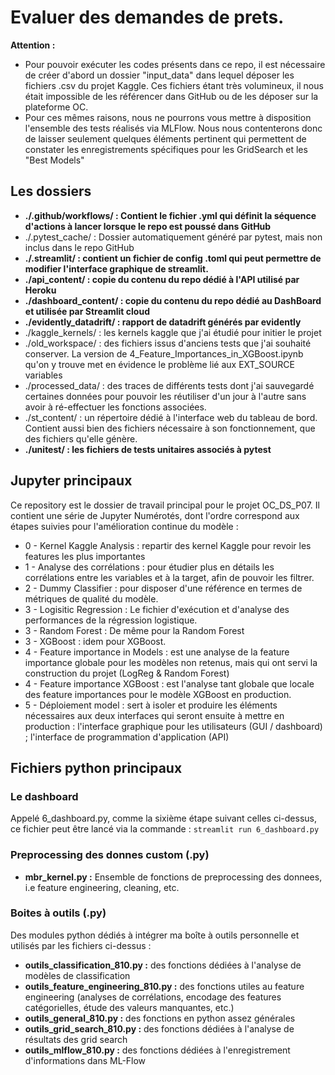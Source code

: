 # Evaluer des demandes de prets.

__Attention :__ 
- Pour pouvoir exécuter les codes présents dans ce repo, il est nécessaire de créer d'abord un dossier "input_data" dans lequel déposer les fichiers .csv du projet Kaggle. Ces fichiers étant très volumineux, il nous était impossible de les référencer dans GitHub ou de les déposer sur la plateforme OC.
- Pour ces mêmes raisons, nous ne pourrons vous mettre à disposition l'ensemble des tests réalisés via MLFlow. Nous  nous contenterons donc de laisser seulement quelques éléments pertinent qui permettent de constater les enregistrements spécifiques pour les GridSearch et les "Best Models"


## Les dossiers
- __./.github/workflows/ : Contient le fichier .yml qui définit la séquence d'actions à lancer lorsque le repo est poussé dans GitHub__
- ./.pytest_cache/ : Dossier automatiquement généré par pytest, mais non inclus dans le repo GitHub
- __./.streamlit/ : contient un fichier de config .toml qui peut permettre de modifier l'interface graphique de streamlit.__ 
- __./api_content/ : copie du contenu du repo dédié à l'API utilisé par Heroku__
- __./dashboard_content/ : copie du contenu du repo dédié au DashBoard et utilisée par Streamlit cloud__
- __./evidently_datadrift/ : rapport de datadrift générés par evidently__
- ./kaggle_kernels/ : les kernels kaggle que j'ai étudié pour initier le projet
- ./old_workspace/ : des fichiers issus d'anciens tests que j'ai souhaité conserver. La version de 4_Feature_Importances_in_XGBoost.ipynb qu'on y trouve met en évidence le problème lié aux EXT_SOURCE variables
- ./processed_data/ :  des traces de différents tests dont j'ai sauvegardé certaines données pour pouvoir les réutiliser d'un jour à l'autre sans avoir à ré-effectuer les fonctions associées.
- ./st_content/ : un répertoire dédié à l'interface web du tableau de bord. Contient aussi bien des fichiers nécessaire à son fonctionnement, que des fichiers qu'elle génère.
- __./unitest/ : les fichiers de tests unitaires associés à pytest__

## Jupyter principaux
Ce repository est le dossier de travail principal pour le projet OC_DS_P07. Il contient une série de Jupyter Numérotés, dont l'ordre correspond aux étapes suivies pour l'amélioration continue du modèle :

- 0 - Kernel Kaggle Analysis : repartir des kernel Kaggle pour revoir les features les plus importantes 
- 1 - Analyse des corrélations : pour étudier plus en détails les corrélations entre les variables et à la target, afin de pouvoir les filtrer.
- 2 - Dummy Classifier : pour disposer d'une référence en termes de métriques de qualité du modèle.
- 3 - Logisitic Regression : Le fichier d'exécution et d'analyse des performances de la régression logistique.
- 3 - Random Forest : De même pour la Random Forest
- 3 - XGBoost : idem pour XGBoost.
- 4 - Feature importance in Models : est une analyse de la feature importance globale pour les modèles non retenus, mais qui ont servi la construction du projet (LogReg & Random Forest)
- 4 - Feature importance XGBoost : est l'analyse tant globale que locale des feature importances pour le modèle XGBoost en production.
- 5 - Déploiement model : sert à isoler et produire les éléments nécessaires aux deux interfaces qui seront ensuite à mettre en production : l'interface graphique pour les utilisateurs (GUI / dashboard) ; l'interface de programmation d'application (API)

## Fichiers python principaux
### Le dashboard
Appelé 6_dashboard.py, comme la sixième étape suivant celles ci-dessus, ce fichier peut être lancé via la commande : ``` streamlit run 6_dashboard.py ```

### Preprocessing des donnes custom (.py)
- __mbr_kernel.py :__ Ensemble de fonctions de preprocessing des donnees, i.e feature engineering, cleaning, etc.

### Boites à outils (.py)
Des modules python dédiés à intégrer ma boîte à outils personnelle et utilisés par les fichiers ci-dessus : 
- __outils_classification_810.py :__ des fonctions dédiées à l'analyse de modèles de classification
- __outils_feature_engineering_810.py :__ des fonctions utiles au feature engineering (analyses de corrélations, encodage des features catégorielles, étude des valeurs manquantes, etc.)
- __outils_general_810.py :__ des fonctions en python assez générales
- __outils_grid_search_810.py :__ des fonctions dédiées à l'analyse de résultats des grid search
- __outils_mlflow_810.py :__ des fonctions dédiées à l'enregistrement d'informations dans ML-Flow


